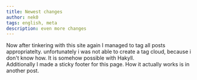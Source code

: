 ```yaml
---
title: Newest changes
author: nek0
tags: english, meta
description: even more changes
---
```


Now after tinkering with this site again I managed to tag all posts appropriatelty. unfortunately i was not able to create a tag cloud, because i don't know how. It is somehow possible with Hakyll.  
Additionally I made a sticky footer for this page. How it actually works is in another post.
